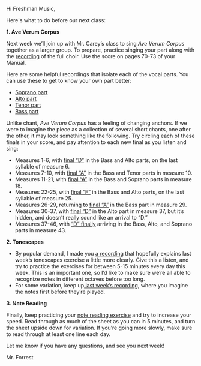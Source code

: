 Hi Freshman Music,

Here's what to do before our next class:



**1. Ave Verum Corpus**

Next week we’ll join up with Mr. Carey’s class to sing *Ave Verum Corpus* together as a larger group. To prepare, practice singing your part along with the [recording](https://www.youtube.com/watch?v=uduY8lh6B_Q) of the full choir. Use the score on pages 70-73 of your Manual.

Here are some helpful recordings that isolate each of the vocal parts. You can use these to get to know your own part better:

- [Soprano part](https://www.youtube.com/watch?v=NUB7j_flem0)
- [Alto part](https://www.youtube.com/watch?v=_ch9EZL3vsA)
- [Tenor part](https://www.youtube.com/watch?v=OapQoxQbliE)
- [Bass part](https://www.youtube.com/watch?v=W8ja9_9J3oA) 



Unlike chant, *Ave Verum Corpus* has a feeling of changing anchors. If we were to imagine the piece as a collection of several short chants, one after the other, it may look something like the following. Try circling each of these finals in your score, and pay attention to each new final as you listen and sing:

- Measures 1-6, with [final “D”](https://szynalski.com/tone#D4,v0.75) in the Bass and Alto parts, on the last syllable of measure 6.
- Measures 7-10, with [final “A”](https://szynalski.com/tone#A3,v0.75) in the Bass and Tenor parts in measure 10.
- Measures 11-21, with [final “A”](https://szynalski.com/tone#A3,v0.75) in the Bass and Soprano parts in measure 18.
- Measures 22-25, with [final “F”](https://szynalski.com/tone#F3,v0.75) in the Bass and Alto parts, on the last syllable of measure 25. 
- Measures 26-29, returning to [final “A”](https://szynalski.com/tone#A3,v0.75) in the Bass part in measure 29.
- Measures 30-37, with [final “D”](https://szynalski.com/tone#D4,v0.75) in the Alto part in measure 37, but it’s hidden, and doesn’t really sound like an arrival to “D.”
- Measures 37-46, with [“D” finally](https://szynalski.com/tone#D4,v0.75) arriving in the Bass, Alto, and Soprano parts in measure 43. 



**2. Tonescapes**

- By popular demand, I made you [a recording](https://davidforrest.github.io/FR_Music/resources/switch_to_number_names.html) that hopefully explains last week’s tonescapes exercise a little more clearly. Give this a listen, and try to practice the exercises for between 5-15 minutes every day this week. This is an important one, so I’d like to make sure we’re all able to recognize notes in different octaves before too long.
- For some variation, keep up[ last week’s recording](https://davidforrest.github.io/FR_Music/resources/tonescapes_3.mp3), where you imagine the notes first before they’re played.



**3. Note Reading**

Finally, keep practicing your [note reading exercise](https://davidforrest.github.io/FR_Music/resources/SR_notes.pdf) and try to increase your speed. Read through as much of the sheet as you can in 5 minutes, and turn the sheet upside down for variation. If you’re going more slowly, make sure to read through at least one line each day.



Let me know if you have any questions, and see you next week!

Mr. Forrest